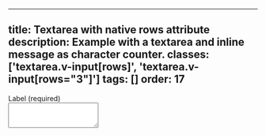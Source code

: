 <!--
 *              © 2025 Visa
 *
 * Licensed under the Apache License, Version 2.0 (the "License");
 * you may not use this file except in compliance with the License.
 * You may obtain a copy of the License at
 *
 *         http://www.apache.org/licenses/LICENSE-2.0
 *
 * Unless required by applicable law or agreed to in writing, software
 * distributed under the License is distributed on an "AS IS" BASIS,
 * WITHOUT WARRANTIES OR CONDITIONS OF ANY KIND, either express or implied.
 * See the License for the specific language governing permissions and
 * limitations under the License.
 *
 -->
---
title: Textarea with native rows attribute 
description: Example with a textarea and inline message as character counter. 
classes: ['textarea.v-input[rows]', 'textarea.v-input[rows="3"]']
tags: []
order: 17
---

<div class="v-flex v-flex-col v-gap-4">
  <label class="v-label" for="textarea-with-rows">
    Label (required)
  </label>
  <div class="v-input-container v-surface v-flex-row">
    <textarea class="v-input v-input-resize-none" id="textarea-with-rows" name="textarea-with-rows" rows="3"></textarea>
  </div>
</div>
